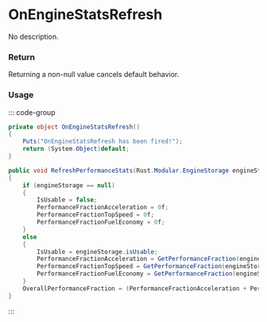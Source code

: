<Badge type="danger" text="Carbon Compatible"/><Badge type="warning" text="Oxide Compatible"/>
# OnEngineStatsRefresh
No description.
### Return
Returning a non-null value cancels default behavior.

### Usage
::: code-group
```csharp [Example]
private object OnEngineStatsRefresh()
{
	Puts("OnEngineStatsRefresh has been fired!");
	return (System.Object)default;
}
```
```csharp [Source — Assembly-CSharp @ VehicleModuleEngine]
public void RefreshPerformanceStats(Rust.Modular.EngineStorage engineStorage)
{
	if (engineStorage == null)
	{
		IsUsable = false;
		PerformanceFractionAcceleration = 0f;
		PerformanceFractionTopSpeed = 0f;
		PerformanceFractionFuelEconomy = 0f;
	}
	else
	{
		IsUsable = engineStorage.isUsable;
		PerformanceFractionAcceleration = GetPerformanceFraction(engineStorage.accelerationBoostPercent);
		PerformanceFractionTopSpeed = GetPerformanceFraction(engineStorage.topSpeedBoostPercent);
		PerformanceFractionFuelEconomy = GetPerformanceFraction(engineStorage.fuelEconomyBoostPercent);
	}
	OverallPerformanceFraction = (PerformanceFractionAcceleration + PerformanceFractionTopSpeed + PerformanceFractionFuelEconomy) / 3f;
}

```
:::
